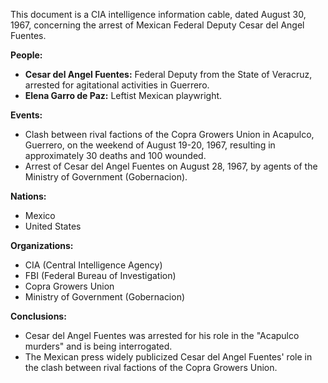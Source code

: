 This document is a CIA intelligence information cable, dated August 30, 1967, concerning the arrest of Mexican Federal Deputy Cesar del Angel Fuentes.

**People:**

*   **Cesar del Angel Fuentes:** Federal Deputy from the State of Veracruz, arrested for agitational activities in Guerrero.
*   **Elena Garro de Paz:** Leftist Mexican playwright.

**Events:**

*   Clash between rival factions of the Copra Growers Union in Acapulco, Guerrero, on the weekend of August 19-20, 1967, resulting in approximately 30 deaths and 100 wounded.
*   Arrest of Cesar del Angel Fuentes on August 28, 1967, by agents of the Ministry of Government (Gobernacion).

**Nations:**

*   Mexico
*   United States

**Organizations:**

*   CIA (Central Intelligence Agency)
*   FBI (Federal Bureau of Investigation)
*   Copra Growers Union
*   Ministry of Government (Gobernacion)

**Conclusions:**

*   Cesar del Angel Fuentes was arrested for his role in the "Acapulco murders" and is being interrogated.
*   The Mexican press widely publicized Cesar del Angel Fuentes' role in the clash between rival factions of the Copra Growers Union.
